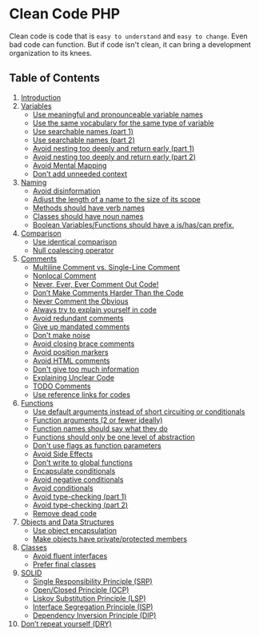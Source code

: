 # Clean Code PHP

Clean code is code that is `easy to understand` and `easy to change`.
Even bad code can function. But if code isn't clean, it can bring a development organization to its knees.

## Table of Contents

  1. [Introduction](./htmls/introdction.md)
  2. [Variables](./htmls/variables.md)
     * [Use meaningful and pronounceable variable names](./htmls/variables.md#use-meaningful-and-pronounceable-variable-names)
     * [Use the same vocabulary for the same type of variable](./htmls/variables.md#use-the-same-vocabulary-for-the-same-type-of-variable)
     * [Use searchable names (part 1)](./htmls/variables.md#use-searchable-names-part-1)
     * [Use searchable names (part 2)](./htmls/variables.md#use-searchable-names-part-2)
     * [Avoid nesting too deeply and return early (part 1)](./htmls/variables.md#avoid-nesting-too-deeply-and-return-early-part-1)
     * [Avoid nesting too deeply and return early (part 2)](./htmls/variables.md#avoid-nesting-too-deeply-and-return-early-part-2)
     * [Avoid Mental Mapping](./htmls/variables.md#avoid-mental-mapping)
     * [Don't add unneeded context](./htmls/variables.md#dont-add-unneeded-context)
  3. [Naming](./htmls/naming.md)
     * [Avoid disinformation]()
     * [Adjust the length of a name to the size of its scope]()
     * [Methods should have verb names]()
     * [Classes should have noun names]()
     * [Boolean Variables/Functions should have a is/has/can prefix.]()
  4. [Comparison](./htmls/comparison.md#comparison)
     * [Use identical comparison](./htmls/comparison.md#use-identical-comparison)
     * [Null coalescing operator](./htmls/comparison.md#null-coalescing-operator)
  5. [Comments](./htmls/comments.md)
     * [Multiline Comment vs. Single-Line Comment]()
     * [Nonlocal Comment]()
     * [Never, Ever, Ever Comment Out Code!]()
     * [Don’t Make Comments Harder Than the Code]()
     * [Never Comment the Obvious]()
     * [Always try to explain yourself in code]()
     * [Avoid redundant comments]()
     * [Give up mandated comments]()
     * [Don't make noise]()
     * [Avoid closing brace comments]()
     * [Avoid position markers]()
     * [Avoid HTML comments]()
     * [Don't give too much information]()
     * [Explaining Unclear Code]()
     * [TODO Comments]()
     * [Use reference links for codes]()
  6. [Functions](./htmls/functions.md)
     * [Use default arguments instead of short circuiting or conditionals](./htmls/functions.md#use-default-arguments-instead-of-short-circuiting-or-conditionals)
     * [Function arguments (2 or fewer ideally)](./htmls/functions.md#function-arguments-2-or-fewer-ideally)
     * [Function names should say what they do](./htmls/functions.md#function-names-should-say-what-they-do)
     * [Functions should only be one level of abstraction](./htmls/functions.md#functions-should-only-be-one-level-of-abstraction)
     * [Don't use flags as function parameters](./htmls/functions.md#dont-use-flags-as-function-parameters)
     * [Avoid Side Effects](./htmls/functions.md#avoid-side-effects)
     * [Don't write to global functions](./htmls/functions.md#dont-write-to-global-functions)
     * [Encapsulate conditionals](./htmls/functions.md#encapsulate-conditionals)
     * [Avoid negative conditionals](./htmls/functions.md#avoid-negative-conditionals)
     * [Avoid conditionals](./htmls/functions.md#avoid-conditionals)
     * [Avoid type-checking (part 1)](./htmls/functions.md#avoid-type-checking-part-1)
     * [Avoid type-checking (part 2)](./htmls/functions.md#avoid-type-checking-part-2)
     * [Remove dead code](./htmls/functions.md#remove-dead-code)
  7. [Objects and Data Structures](./htmls/objects.md)
     * [Use object encapsulation](./htmls/objects.md#use-object-encapsulation)
     * [Make objects have private/protected members](./htmls/objects.md#make-objects-have-privateprotected-members)
  8. [Classes](./htmls/classes.md)
     * [Avoid fluent interfaces](./htmls/classes.md#avoid-fluent-interfaces)
     * [Prefer final classes](./htmls/classes.md#prefer-final-classes)
  9. [SOLID](./htmls/solid.md)
     * [Single Responsibility Principle (SRP)](./htmls/solid.md#single-responsibility-principle-srp)
     * [Open/Closed Principle (OCP)](./htmls/solid.md#openclosed-principle-ocp)
     * [Liskov Substitution Principle (LSP)](./htmls/solid.md#liskov-substitution-principle-lsp)
     * [Interface Segregation Principle (ISP)](./htmls/solid.md#interface-segregation-principle-isp)
     * [Dependency Inversion Principle (DIP)](./htmls/solid.md#dependency-inversion-principle-dip)
  10. [Don’t repeat yourself (DRY)](./htmls/dry.md)
 
